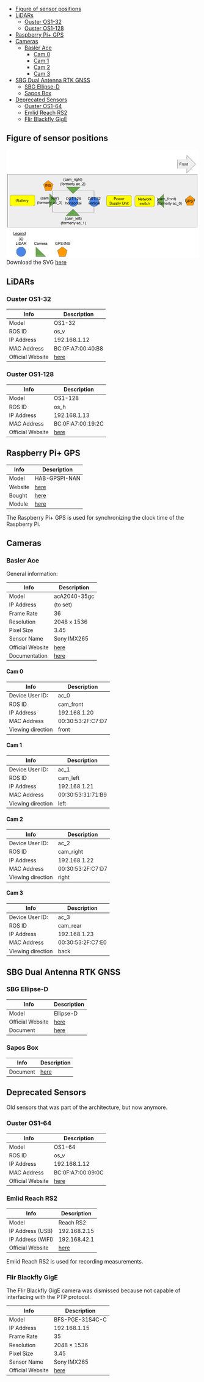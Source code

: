 <!-- START doctoc generated TOC please keep comment here to allow auto update -->
<!-- DON'T EDIT THIS SECTION, INSTEAD RE-RUN doctoc TO UPDATE -->

- [Figure of sensor positions](#figure-of-sensor-positions)
- [LiDARs](#lidars)
  - [Ouster OS1-32](#ouster-os1-32)
  - [Ouster OS1-128](#ouster-os1-128)
- [Raspberry Pi+ GPS](#raspberry-pi-gps)
- [Cameras](#cameras)
  - [Basler Ace](#basler-ace)
    - [Cam 0](#cam-0)
    - [Cam 1](#cam-1)
    - [Cam 2](#cam-2)
    - [Cam 3](#cam-3)
- [SBG Dual Antenna RTK GNSS](#sbg-dual-antenna-rtk-gnss)
  - [SBG Ellipse-D](#sbg-ellipse-d)
  - [Sapos Box](#sapos-box)
- [Deprecated Sensors](#deprecated-sensors)
  - [Ouster OS1-64](#ouster-os1-64)
  - [Emlid Reach RS2](#emlid-reach-rs2)
  - [Flir Blackfly GigE](#flir-blackfly-gige)

<!-- END doctoc generated TOC please keep comment here to allow auto update -->

## Figure of sensor positions

![IPB_car_sensor_setup](uploads/fa9d0c71d4e9c2a0ce11a2d710e2e6ca/IPB_car_sensor_setup.png)
Download the SVG [here](uploads/f295f6d5004f7a3dc9686d33c7a41494/IPB_car_sensor_setup.svg)

## LiDARs

### Ouster OS1-32

| Info             | Description                                           |
| ---------------- | ----------------------------------------------------- |
| Model            | OS1-32                                                |
| ROS ID           | os_v                                                  |
| IP Address       | 192.168.1.12                                          |
| MAC Address      | BC:0F:A7:00:40:B8                                     |
| Official Website | [here](https://ouster.com/products/os1-lidar-sensor/) |

### Ouster OS1-128

| Info             | Description                                           |
| ---------------- | ----------------------------------------------------- |
| Model            | OS1-128                                               |
| ROS ID           | os_h                                                  |
| IP Address       | 192.168.1.13                                          |
| MAC Address      | BC:0F:A7:00:19:2C                                     |
| Official Website | [here](https://ouster.com/products/os1-lidar-sensor/) |

## Raspberry Pi+ GPS

| Info    | Description                                                                               |
| ------- | ----------------------------------------------------------------------------------------- |
| Model   | HAB-GPSPI-NAN                                                                             |
| Website | [here](https://store.uputronics.com/index.php?route=product/product&product_id=81)        |
| Bought  | [here](https://www.rasppishop.de/GPS-HAT-kompatibles-Modul-Erweiterung-fuer-Raspberry-Pi) |
| Module  | [here](https://www.u-blox.com/sites/default/files/MAX-8_DataSheet_%28UBX-16000093%29.pdf) |

The Raspberry Pi+ GPS is used for synchronizing the clock time of the Raspberry Pi.

## Cameras

### Basler Ace

General information:

| Info             | Description                                                                               |
| ---------------- | ----------------------------------------------------------------------------------------- |
| Model            | acA2040-35gc                                                                              |
| IP Address       | (to set)                                                                                  |
| Frame Rate       | 36                                                                                        |
| Resolution       | 2048 x 1536                                                                               |
| Pixel Size       | 3.45                                                                                      |
| Sensor Name      | Sony IMX265                                                                               |
| Official Website | [here](https://www.baslerweb.com/en/products/cameras/area-scan-cameras/ace/aca2040-35gc/) |
| Documentation    | [here](https://docs.baslerweb.com/aca2040-35gc)                                           |

#### Cam 0

| Info              | Description       |
| ----------------- | ----------------- |
| Device User ID:   | ac_0              |
| ROS ID            | cam_front         |
| IP Address        | 192.168.1.20      |
| MAC Address       | 00:30:53:2F:C7:D7 |
| Viewing direction | front             |

#### Cam 1

| Info              | Description       |
| ----------------- | ----------------- |
| Device User ID:   | ac_1              |
| ROS ID            | cam_left          |
| IP Address        | 192.168.1.21      |
| MAC Address       | 00:30:53:31:71:B9 |
| Viewing direction | left              |

#### Cam 2

| Info              | Description       |
| ----------------- | ----------------- |
| Device User ID:   | ac_2              |
| ROS ID            | cam_right         |
| IP Address        | 192.168.1.22      |
| MAC Address       | 00:30:53:2F:C7:D7 |
| Viewing direction | right             |

#### Cam 3

| Info              | Description       |
| ----------------- | ----------------- |
| Device User ID:   | ac_3              |
| ROS ID            | cam_rear          |
| IP Address        | 192.168.1.23      |
| MAC Address       | 00:30:53:2F:C7:E0 |
| Viewing direction | back              |

## SBG Dual Antenna RTK GNSS

### SBG Ellipse-D

| Info             | Description                                                                         |
| ---------------- | ----------------------------------------------------------------------------------- |
| Model            | Ellipse-D                                                                           |
| Official Website | [here](https://www.sbg-systems.com/products/ellipse-series/#ellipse-d_rtk_gnss_ins) |
| Document         | [here](https://www.sbg-systems.com/wp-content/uploads/Ellipse_Series_Leaflet.pdf)   |

### Sapos Box

| Info     | Description                                                                            |
| -------- | -------------------------------------------------------------------------------------- |
| Document | [here](uploads/8f8a5888ca25bde3f592fe04f4f8397c/SaposBox_Technische_Dokumentation.pdf) |

## Deprecated Sensors

Old sensors that was part of the architecture, but now anymore.

### Ouster OS1-64

| Info             | Description                                           |
| ---------------- | ----------------------------------------------------- |
| Model            | OS1-64                                                |
| ROS ID           | os_v                                                  |
| IP Address       | 192.168.1.12                                          |
| MAC Address      | BC:0F:A7:00:09:0C                                     |
| Official Website | [here](https://ouster.com/products/os1-lidar-sensor/) |

### Emlid Reach RS2

| Info              | Description                         |
| ----------------- | ----------------------------------- |
| Model             | Reach RS2                           |
| IP Address (USB)  | 192.168.2.15                        |
| IP Address (WIFI) | 192.168.42.1                        |
| Official Website  | [here](https://emlid.com/reachrs2/) |

Emlid Reach RS2 is used for recording measurements.

### Flir Blackfly GigE

The Flir Blackfly GigE camera was dismissed because not capable of interfacing with the PTP protocol.

| Info             | Description                                                                |
| ---------------- | -------------------------------------------------------------------------- |
| Model            | BFS-PGE-31S4C-C                                                            |
| IP Address       | 192.168.1.15                                                               |
| Frame Rate       | 35                                                                         |
| Resolution       | 2048 × 1536                                                                |
| Pixel Size       | 3.45                                                                       |
| Sensor Name      | Sony IMX265                                                                |
| Official Website | [here](https://www.flir.com/products/blackfly-gige?model=BFLY-PGE-50S5C-C) |
